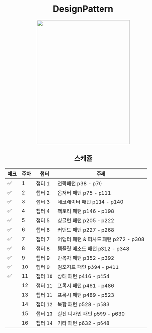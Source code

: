<div align=center>

# DesignPattern

<img src="https://user-images.githubusercontent.com/44316546/197382582-dbcd4fa4-1133-419d-813d-75d0135373a6.jpg" height="400" width="300" align-item="center">

## 스케쥴

| 체크  | 주차  | 챕터    | 주제                          |
|-----|-----|-------|-----------------------------|
| ✅   | 1   | 챕터 1  | 전략패턴 p38 - p70              |
| ✅   | 2   | 챕터 2  | 옵저버 패턴 p75 - p111           |
| ✅   | 3   | 챕터 3  | 데코레이터 패턴 p114 - p140        |
| ✅   | 4   | 챕터 4  | 팩토리 패턴 p146 - p198          |
| ✅   | 5   | 챕터 5  | 싱글턴 패턴 p205 - p222          |
| ✅   | 6   | 챕터 6  | 커맨드 패턴 p227 - p268          |
| ✅   | 7   | 챕터 7  | 어댑터 패턴 & 퍼사드 패턴 p272 - p308 |
| ✅   | 8   | 챕터 8  | 템플릿 메소드 패턴 p312 - p348      |
| ✅   | 9   | 챕터 9  | 반복자 패턴 p352 - p392          |
| ✅   | 10  | 챕터 9  | 컴포지트 패턴 p394 - p411         |
| ✅   | 11  | 챕터 10 | 상태 패턴 p416 - p454           |
|     | 12  | 챕터 11 | 프록시 패턴 p461 - p486          |
|     | 13  | 챕터 11 | 프록시 패턴 p489 - p523          |
|     | 14  | 챕터 12 | 복합 패턴 p528 - p583           |
|     | 15  | 챕터 13 | 실전 디자인 패턴 p599 - p630       |
|     | 16  | 챕터 14 | 기타 패턴 p632 - p648           |

</div>
